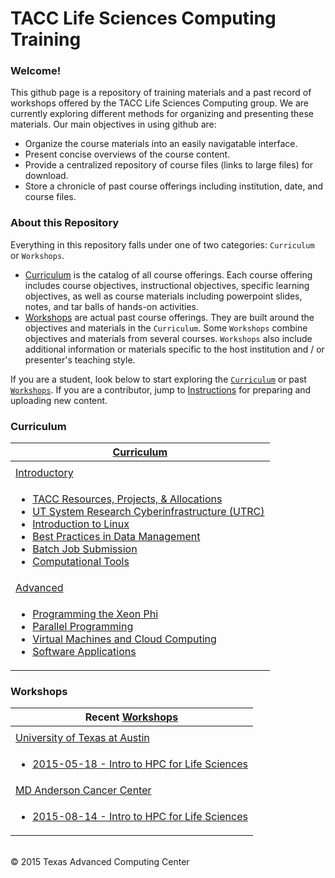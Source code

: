 # TACC Life Sciences Computing Training

### Welcome!

This github page is a repository of training materials and a past record of workshops offered by the TACC Life Sciences Computing group. We are currently exploring different methods for organizing and presenting these materials. Our main objectives in using github are:

* Organize the course materials into an easily navigatable interface. 
* Present concise overviews of the course content.
* Provide a centralized repository of course files (links to large files) for download.
* Store a chronicle of past course offerings including institution, date, and course files.


### About this Repository

Everything in this repository falls under one of two categories: `Curriculum` or `Workshops`.

* [Curriculum](Curriculum) is the catalog of all course offerings. Each course offering includes course objectives, instructional objectives, specific learning objectives, as well as course materials including powerpoint slides, notes, and tar balls of hands-on activities.
* [Workshops](Workshops) are actual past course offerings. They are built around the objectives and materials in the `Curriculum`. Some `Workshops` combine objectives and materials from several courses. `Workshops` also include additional
information or materials specific to the host institution and / or presenter's teaching style.

If you are a student, look below to start exploring the [`Curriculum`](#curr) or past [`Workshops`](#work). If you are a contributor, jump to [Instructions](Instructions.md) for preparing and uploading new content.


<a name="curr"></a>
### Curriculum

| [Curriculum](/Curriculum) |
| --- |
| |
| [Introductory](/Curriculum/Introductory) |
| <ul><li> [TACC Resources, Projects, &amp; Allocations](Introductory/TACC) </li><li> [UT System Research Cyberinfrastructure \(UTRC\)](Introductory/UTRC) </li><li> [Introduction to Linux](Introductory/IntroToLinux) </li><li> [Best Practices in Data Management](Introductory/DataManagement) </li><li> [Batch Job Submission](Introductory/JobSubmission) </li><li> [Computational Tools](Introductory/Tools) </li></ul> |
| [Advanced](/Curriculum/Advanced) |
| <ul><li> [Programming the Xeon Phi](Advanced/XeonPhi) </li><li> [Parallel Programming](Advanced/ParallelProg) </li><li> [Virtual Machines and Cloud Computing](Advanced/VirtualMachines) </li><li> [Software Applications](Advanced/Applications) </li></ul> |


<a name="work"></a>
### Workshops

| Recent [Workshops](/Workshops) |
| --- |
| |
| [University of Texas at Austin](/Workshops/UTexas) |
| <ul><li>[2015-05-18 - Intro to HPC for Life Sciences](/Workshops/UTexas/2015-05-18)</li></ul> |
| [MD Anderson Cancer Center](/Workshops/MDACC) |
| <ul><li>[2015-08-14 - Intro to HPC for Life Sciences](/Workshops/MDACC/2015-08-14)</li></ul> |



<br>
&copy; 2015 Texas Advanced Computing Center

